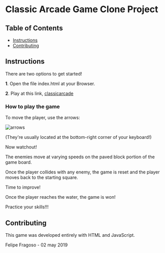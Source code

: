 # Classic Arcade Game Clone Project

## Table of Contents

- [Instructions](#instructions)
- [Contributing](#contributing)

## Instructions

There are two options to get started!

**1**. Open the file index.html at your Browser.

**2**. Play at this link, [classicarcade](http://www.loobah.com/udacity/classicarcade)



### How to play the game

To move the player, use the arrows:

![arrows](http://www.loobah.com/udacity/classicarcade/images/arrows.png)

(They're usually located at the bottom-right corner of your keyboard!)


Now watchout!

The enemies move at varying speeds on the paved block portion of the game board.

Once the player collides with any enemy, the game is reset and the player moves back to the starting square.

Time to improve!


Once the player reaches the water, the game is won!

Practice your skills!!! 


## Contributing

This game was developed entirely with HTML and JavaScript.

Felipe Fragoso - 02 may 2019
